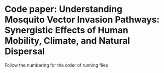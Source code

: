 # Code paper: Understanding Mosquito Vector Invasion Pathways: Synergistic Effects of Human Mobility, Climate, and Natural Dispersal
Follow the numbering for the order of running files
